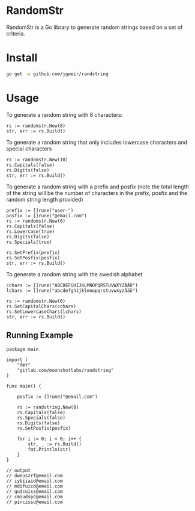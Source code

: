 RandomStr
=========

RandomStr is a Go library to generate random strings based on a set of criteria.

Install
=======

```bash
go get -u github.com/jgweir/randstring
```

Usage
=====

To generate a random string with 8 characters:

```golang
rs := randomstr.New(8)
str, err := rs.Build()
```

To generate a random string that only includes lowercase characters and special characters

```golang
rs := randomstr.New(10)
rs.Capitals(false)
rs.Digits(false)
str, err := rs.Build()
```

To generate a random string with a prefix and posfix (note the total length of the string will be the number of characters in the prefix, posfix and the random string length provided)

```golang
prefix := []rune("user-")
posfix := []rune("@email.com")
rs := randomstr.New(6)
rs.Capitals(false)
rs.Lowercase(true)
rs.Digits(false)
rs.Specials(true)

rs.SetPrefix(prefix)
rs.SetPosfix(posfix)
str, err := rs.Build()
```

To generate a random string with the swedish alphabet

```golang
cchars := []rune("ABCDEFGHIJKLMNOPQRSTUVWXYZÅÄÖ")
lchars := []rune("abcdefghijklmnopqrstuvwxyzåäö")

rs := randomstr.New(6)
rs.SetCapitalChars(cchars)
rs.SetLowercaseChars(lchars)
str, err := rs.Build()
```

Running Example
---------------

```golang
package main

import (
	"fmt"
	"gitlab.com/moonshotlabs/randstring"
)

func main() {

	posfix := []rune("@email.com")

	rs := randstring.New(8)
    rs.Capitals(false)
    rs.Specials(false)
    rs.Digits(false)
	rs.SetPosfix(posfix)

	for i := 0; i < 6; i++ {
		str, _ := rs.Build()
		fmt.Println(str)
	}
}

// output
// dweuszrf@email.com
// iybiiaid@email.com
// mdifuicd@email.com
// qudcuiss@email.com
// cmiudspc@email.com
// pincissu@email.com
```


